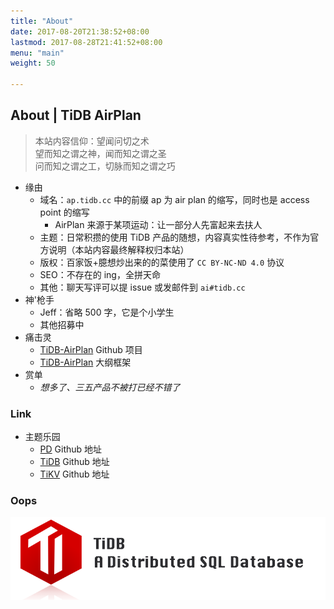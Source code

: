 ```yaml
---
title: "About"
date: 2017-08-20T21:38:52+08:00
lastmod: 2017-08-28T21:41:52+08:00
menu: "main"
weight: 50

---
```

## About | TiDB AirPlan

> 本站内容信仰：望闻问切之术  
> 望而知之谓之神，闻而知之谓之圣  
> 问而知之谓之工，切脉而知之谓之巧  

- 缘由
  - 域名：`ap.tidb.cc` 中的前缀 ap 为 air plan 的缩写，同时也是 access point 的缩写
    - AirPlan 来源于某项运动：让一部分人先富起来去扶人
  - 主题：日常积攒的使用 TiDB 产品的随想，内容真实性待参考，不作为官方说明（本站内容最终解释权归本站）
  - 版权：百家饭+臆想炒出来的的菜使用了 `CC BY-NC-ND 4.0` 协议
  - SEO：不存在的 ing，全拼天命
  - 其他：聊天写评可以提 issue 或发邮件到 `ai#tidb.cc`
- 神'枪手
  - Jeff：省略 500 字，它是个小学生
  - 其他招募中
- 痛击灵
  - [TiDB-AirPlan](https://github.com/BigerCAP/TiDB-AirPlan) Github 项目
  - [TiDB-AirPlan](/airplan) 大纲框架
- 赏单
  - *想多了、三五产品不被打已经不错了*

### Link

- 主题乐园
  - [PD](https://github.com/pingcap/pd) Github 地址
  - [TiDB](https://github.com/pingcap/tidb) Github 地址
  - [TiKV](https://github.com/tikv/tikv) Github 地址

### Oops

![2017 TiDB Logo](about-logo.png "2017 TiDB Logo")
